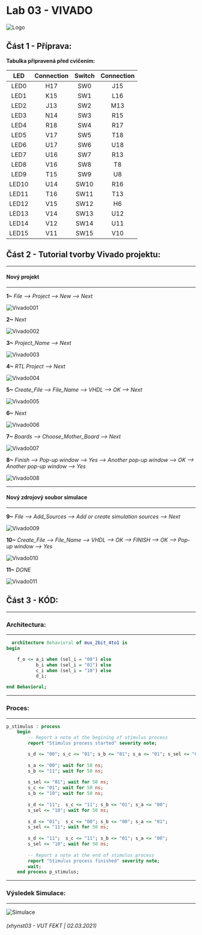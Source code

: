 # Lab 03 - VIVADO

![Logo](images/logolink_eng.jpg)

## Část 1 - Příprava:
**Tabulka připravená před cvičením:**

| **LED** | **Connection** | **Switch** | **Connection** | 
| :-: | :-: | :-: | :-: |
| LED0 | H17 | SW0 | J15 |
| LED1 | K15 | SW1 | L16 |
| LED2 | J13 | SW2 | M13 |
| LED3 | N14 | SW3 | R15 |
| LED4 | R18 | SW4 | R17 |
| LED5 | V17 | SW5 | T18 |
| LED6 | U17 | SW6 | U18 |
| LED7 | U16 | SW7 | R13 |
| LED8 | V16 | SW8 | T8 |
| LED9 | T15 | SW9 | U8 |
| LED10 | U14 | SW10 | R16 |
| LED11 | T16 | SW11 | T13 |
| LED12 | V15 | SW12 | H6 |
| LED13 | V14 | SW13 | U12 |
| LED14 | V12 | SW14 | U11 |
| LED15 | V11 | SW15 | V10 |


## Část 2 - Tutorial tvorby Vivado projektu:

------------------------------------------------------------------------
#### Nový projekt
------------------------------------------------------------------------

**1~** *File --> Project --> New --> Next*

![Vivado001](images/001.JPG)

**2~** *Next*

![Vivado002](images/002.JPG)

**3~** *Project_Name  -->  Next*

![Vivado003](images/003.JPG)

**4~** *RTL Project  -->  Next*

![Vivado004](images/004.JPG)

**5~** *Create_File  -->  File_Name  -->  VHDL  -->  OK   -->  Next*

![Vivado005](images/005.JPG)

**6~** *Next*

![Vivado006](images/006.JPG)

**7~** *Boards  -->  Choose_Mother_Board  -->  Next*

![Vivado007](images/007.JPG)

**8~** *Finish  -->  Pop-up window  -->  Yes  --> Another pop-up window  -->  OK  -->  Another pop-up window  -->  Yes*

![Vivado008](images/008.JPG)

------------------------------------------------------------------------
#### Nový zdrojový soubor simulace
------------------------------------------------------------------------

**9~** *File  -->  Add_Sources  -->  Add or create simulation sources  -->  Next*

![Vivado009](images/009.JPG)

**10~** *Create_File  -->  File_Name  -->  VHDL  -->  OK  -->  FINISH  -->  OK  -->  Pop-up window  -->  Yes*

![Vivado010](images/010.JPG)

**11~** *DONE*

![Vivado011](images/011.JPG)

## Část 3 - KÓD:

------------------------------------------------------------------------
### Architectura:
------------------------------------------------------------------------

```vhdl
  architecture Behavioral of mux_2bit_4to1 is
begin

    f_o <= a_i when (sel_i = "00") else
           b_i when (sel_i = "01") else
           c_i when (sel_i = "10") else
           d_i;

end Behavioral;
```

------------------------------------------------------------------------
### Proces:
------------------------------------------------------------------------
```vhdl
p_stimulus : process
    begin
        -- Report a note at the begining of stimulus process
        report "Stimulus process started" severity note;

        s_d <= "00"; s_c <= "01"; s_b <= "01"; s_a <= "01"; s_sel <= "00"; wait for 50 ns;
        
        s_a <= "00"; wait for 50 ns;
        s_b <= "11"; wait for 50 ns;
        
        s_sel <= "01"; wait for 50 ns;
        s_c <= "01"; wait for 50 ns;
        s_b <= "10"; wait for 50 ns;  
        
        s_d <= "11";  s_c <= "11"; s_b <= "01"; s_a <= "00"; 
        s_sel <= "10"; wait for 50 ns;  
        
        s_d <= "01";  s_c <= "00"; s_b <= "00"; s_a <= "01"; 
        s_sel <= "11"; wait for 50 ns;  
        
        s_d <= "11";  s_c <= "11"; s_b <= "01"; s_a <= "00"; 
        s_sel <= "10"; wait for 50 ns; 
               
        -- Report a note at the end of stimulus process
        report "Stimulus process finished" severity note;
        wait;
    end process p_stimulus;
```

------------------------------------------------------------------------
### Výsledek Simulace:
------------------------------------------------------------------------
![Simulace](images/simulace.JPG)

###### (xhynst03 - VUT FEKT  |  02.03.2021)
